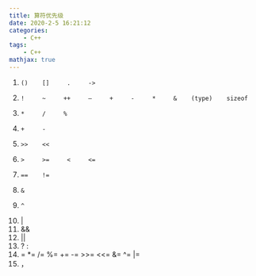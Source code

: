 ```yaml
---
title: 算符优先级
date: 2020-2-5 16:21:12
categories:
    - C++
tags: 
    - C++
mathjax: true
---
```


1.     ()    []     .     ->
2.     !     ~     ++     —     +     -     *     &    (type)    sizeof
3.     *     /     %
4.     +     -
5.     >>    <<
6.     >     >=     <     <= 
7.     ==    !=
8.     &
9.     ^
10.    |
11.    &&
12.    ||
13.    ? :
14.    =     *=     /=     %=     +=     -=     >>=     <<=     &=     ^=     |= 
15.    ，